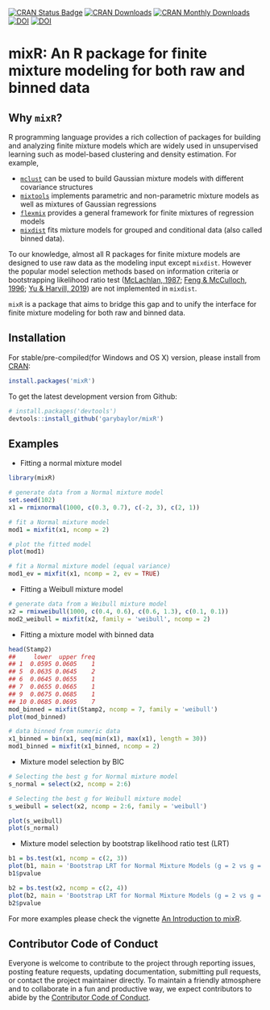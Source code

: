 <!-- badges: start -->
[![CRAN Status Badge](http://www.r-pkg.org/badges/version/mixR)](https://CRAN.R-project.org/package=mixR)
[![CRAN Downloads](http://cranlogs.r-pkg.org/badges/grand-total/mixR)](https://cran.rstudio.com/web/packages/mixR/index.html)
[![CRAN Monthly Downloads](https://cranlogs.r-pkg.org/badges/mixR)](https://cran.r-project.org/package=mixR)
[![DOI](https://zenodo.org/badge/360674750.svg)](https://zenodo.org/badge/latestdoi/360674750)
[![DOI](https://joss.theoj.org/papers/10.21105/joss.04031/status.svg)](https://doi.org/10.21105/joss.04031)

<!-- badges: end -->

# mixR: An R package for finite mixture modeling for both raw and binned data

## Why `mixR`?
R programming language provides a rich collection of packages for building and analyzing finite mixture models which are widely used in unsupervised learning such as model-based clustering and density estimation. For example, 
- [`mclust`](https://cran.r-project.org/web/packages/mclust/index.html) can be used to build Gaussian mixture models with different covariance structures
- [`mixtools`](https://cran.r-project.org/web/packages/mixtools/index.html) implements parametric and non-parametric mixture models as well as mixtures of Gaussian regressions
- [`flexmix`](https://cran.r-project.org/web/packages/flexmix/index.html) provides a general framework for finite mixtures of regression models
- [`mixdist`](https://cran.r-project.org/web/packages/mixdist/index.html) fits mixture models for grouped and conditional data (also called binned data). 

To our knowledge, almost all R packages for finite mixture models are designed to use raw data as the modeling input except `mixdist`. However the popular model selection methods based on information criteria or bootstrapping likelihood ratio test ([McLachlan, 1987](https://doi.org/10.2307/2347790); [Feng & McCulloch, 1996](https://doi.org/10.1111/j.2517-6161.1996.tb02104.x); [Yu & Harvill, 2019](https://doi.org/10.1080/03610926.2018.1494838)) are not implemented in `mixdist`.

`mixR` is a package that aims to bridge this gap and to unify the interface for finite mixture modeling for both raw and binned data.


## Installation

For stable/pre-compiled(for Windows and OS X) version, please install from [CRAN](https://CRAN.R-project.org/package=mixR):

```r
install.packages('mixR')
```

To get the latest development version from Github:
```r
# install.packages('devtools')
devtools::install_github('garybaylor/mixR')
```

## Examples

* Fitting a normal mixture model
```r
library(mixR)

# generate data from a Normal mixture model
set.seed(102)
x1 = rmixnormal(1000, c(0.3, 0.7), c(-2, 3), c(2, 1))

# fit a Normal mixture model
mod1 = mixfit(x1, ncomp = 2)

# plot the fitted model
plot(mod1)

# fit a Normal mixture model (equal variance)
mod1_ev = mixfit(x1, ncomp = 2, ev = TRUE)
```

* Fitting a Weibull mixture model
```r
# generate data from a Weibull mixture model
x2 = rmixweibull(1000, c(0.4, 0.6), c(0.6, 1.3), c(0.1, 0.1))
mod2_weibull = mixfit(x2, family = 'weibull', ncomp = 2)
```
* Fitting a mixture model with binned data
```r
head(Stamp2)
##     lower  upper freq
## 1  0.0595 0.0605    1
## 5  0.0635 0.0645    2
## 6  0.0645 0.0655    1
## 7  0.0655 0.0665    1
## 9  0.0675 0.0685    1
## 10 0.0685 0.0695    7
mod_binned = mixfit(Stamp2, ncomp = 7, family = 'weibull')
plot(mod_binned)

# data binned from numeric data
x1_binned = bin(x1, seq(min(x1), max(x1), length = 30))
mod1_binned = mixfit(x1_binned, ncomp = 2)
```

* Mixture model selection by BIC
```r
# Selecting the best g for Normal mixture model
s_normal = select(x2, ncomp = 2:6)

# Selecting the best g for Weibull mixture model
s_weibull = select(x2, ncomp = 2:6, family = 'weibull')

plot(s_weibull)
plot(s_normal)
```

* Mixture model selection by bootstrap likelihood ratio test (LRT)
```r
b1 = bs.test(x1, ncomp = c(2, 3))
plot(b1, main = 'Bootstrap LRT for Normal Mixture Models (g = 2 vs g = 3)')
b1$pvalue

b2 = bs.test(x2, ncomp = c(2, 4))
plot(b2, main = 'Bootstrap LRT for Normal Mixture Models (g = 2 vs g = 4)')
b2$pvalue
```
For more examples please check the vignette [An Introduction to mixR](https://cran.r-project.org/web/packages/mixR/vignettes/intro-to-mixr.pdf).


## Contributor Code of Conduct
Everyone is welcome to contribute to the project through reporting issues, posting feature requests, updating documentation, submitting pull requests, or contact the project maintainer directly. To maintain a friendly atmosphere and to collaborate in a fun and productive way, we expect contributors to abide by the [Contributor Code of Conduct](https://www.contributor-covenant.org/version/1/0/0/code-of-conduct/).
